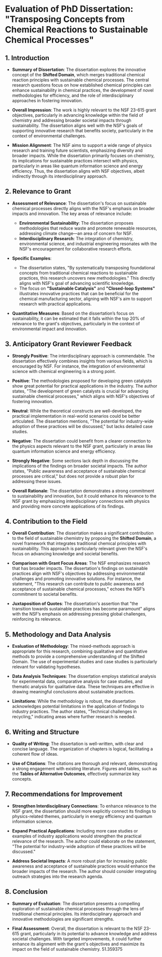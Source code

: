 # Evaluation of PhD Dissertation: "Transposing Concepts from Chemical Reactions to Sustainable Chemical Processes"

## 1. Introduction
- **Summary of Dissertation**: The dissertation explores the innovative concept of the **Shifted Domain**, which merges traditional chemical reaction principles with sustainable chemical processes. The central research questions focus on how established chemical principles can enhance sustainability in chemical practices, the development of novel methodologies for efficiency, and the role of interdisciplinary approaches in fostering innovation.

- **Overall Impression**: The work is highly relevant to the NSF 23-615 grant objectives, particularly in advancing knowledge within the field of chemistry and addressing broader societal impacts through sustainability. The dissertation aligns well with the NSF's goals of supporting innovative research that benefits society, particularly in the context of environmental challenges.

- **Mission Alignment**: The NSF aims to support a wide range of physics research and training future scientists, emphasizing diversity and broader impacts. While the dissertation primarily focuses on chemistry, its implications for sustainable practices intersect with physics, particularly in areas like quantum information science and energy efficiency. Thus, the dissertation aligns with NSF objectives, albeit indirectly through its interdisciplinary approach.

## 2. Relevance to Grant
- **Assessment of Relevance**: The dissertation's focus on sustainable chemical processes directly aligns with the NSF's emphasis on broader impacts and innovation. The key areas of relevance include:
  - **Environmental Sustainability**: The dissertation proposes methodologies that reduce waste and promote renewable resources, addressing climate change—an area of concern for NSF.
  - **Interdisciplinary Research**: The integration of chemistry, environmental science, and industrial engineering resonates with the NSF's encouragement for collaborative research efforts.

- **Specific Examples**: 
  - The dissertation states, "By systematically transposing foundational concepts from traditional chemical reactions to sustainable practices, this research uncovers new methodologies." This directly aligns with NSF's goal of advancing scientific knowledge.
  - The focus on **"Sustainable Catalysis"** and **"Closed-loop Systems"** illustrates innovative practices that can be beneficial for the chemical manufacturing sector, aligning with NSF's aim to support research with practical applications.

- **Quantitative Measures**: Based on the dissertation’s focus on sustainability, it can be estimated that it falls within the top 20% of relevance to the grant's objectives, particularly in the context of environmental impact and innovation.

## 3. Anticipatory Grant Reviewer Feedback
- **Strongly Positive**: The interdisciplinary approach is commendable. The dissertation effectively combines insights from various fields, which is encouraged by NSF. For instance, the integration of environmental science with chemical engineering is a strong point.

- **Positive**: The methodologies proposed for developing green catalysts show great potential for practical applications in the industry. The author states, "The development of green catalysts is crucial for advancing sustainable chemical processes," which aligns with NSF's objectives of fostering innovation.

- **Neutral**: While the theoretical constructs are well-developed, the practical implementation in real-world scenarios could be better articulated. The dissertation mentions, "The potential for industry-wide adoption of these practices will be discussed," but lacks detailed case studies.

- **Negative**: The dissertation could benefit from a clearer connection to the physics aspects relevant to the NSF grant, particularly in areas like quantum information science and energy efficiency.

- **Strongly Negative**: Some sections lack depth in discussing the implications of the findings on broader societal impacts. The author states, "Public awareness and acceptance of sustainable chemical processes are critical," but does not provide a robust plan for addressing these issues.

- **Overall Rationale**: The dissertation demonstrates a strong commitment to sustainability and innovation, but it could enhance its relevance to the NSF grant by emphasizing interdisciplinary connections with physics and providing more concrete applications of its findings.

## 4. Contribution to the Field
- **Overall Contribution**: The dissertation makes a significant contribution to the field of sustainable chemistry by proposing the **Shifted Domain**, a novel framework that integrates traditional chemical principles with sustainability. This approach is particularly relevant given the NSF's focus on advancing knowledge and societal benefits.

- **Comparison with Grant Focus Areas**: The NSF emphasizes research that has broader impacts. The dissertation's findings on sustainable practices align with NSF's objectives by addressing environmental challenges and promoting innovative solutions. For instance, the statement, "This research can contribute to public awareness and acceptance of sustainable chemical processes," echoes the NSF’s commitment to societal benefits.

- **Juxtaposition of Quotes**: The dissertation's assertion that "the transition towards sustainable practices has become paramount" aligns with the NSF’s emphasis on addressing pressing global challenges, reinforcing its relevance.

## 5. Methodology and Data Analysis
- **Evaluation of Methodology**: The mixed-methods approach is appropriate for this research, combining qualitative and quantitative methods to provide a comprehensive understanding of the Shifted Domain. The use of experimental studies and case studies is particularly relevant for validating hypotheses.

- **Data Analysis Techniques**: The dissertation employs statistical analysis for experimental data, comparative analysis for case studies, and thematic analysis for qualitative data. These techniques are effective in drawing meaningful conclusions about sustainable practices.

- **Limitations**: While the methodology is robust, the dissertation acknowledges potential limitations in the application of findings to industry practices. The author states, "Technical challenges in recycling," indicating areas where further research is needed.

## 6. Writing and Structure
- **Quality of Writing**: The dissertation is well-written, with clear and concise language. The organization of chapters is logical, facilitating a coherent flow of ideas.

- **Use of Citations**: The citations are thorough and relevant, demonstrating a strong engagement with existing literature. Figures and tables, such as the **Tables of Alternative Outcomes**, effectively summarize key concepts.

## 7. Recommendations for Improvement
- **Strengthen Interdisciplinary Connections**: To enhance relevance to the NSF grant, the dissertation should more explicitly connect its findings to physics-related themes, particularly in energy efficiency and quantum information science.

- **Expand Practical Applications**: Including more case studies or examples of industry applications would strengthen the practical relevance of the research. The author could elaborate on the statement, "The potential for industry-wide adoption of these practices will be discussed."

- **Address Societal Impacts**: A more robust plan for increasing public awareness and acceptance of sustainable practices would enhance the broader impacts of the research. The author should consider integrating outreach strategies into the research agenda.

## 8. Conclusion
- **Summary of Evaluation**: The dissertation presents a compelling exploration of sustainable chemical processes through the lens of traditional chemical principles. Its interdisciplinary approach and innovative methodologies are significant strengths.

- **Final Assessment**: Overall, the dissertation is relevant to the NSF 23-615 grant, particularly in its potential to advance knowledge and address societal challenges. With targeted improvements, it could further enhance its alignment with the grant's objectives and maximize its impact on the field of sustainable chemistry. 51.359375